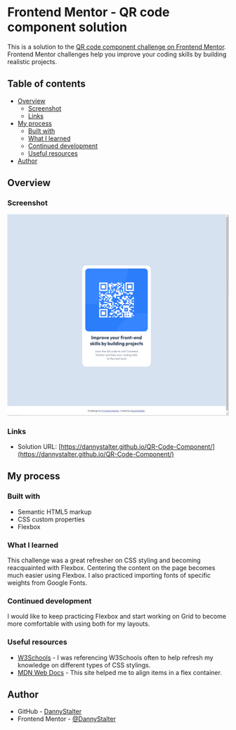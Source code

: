 # Frontend Mentor - QR code component solution

This is a solution to the [QR code component challenge on Frontend Mentor](https://www.frontendmentor.io/challenges/qr-code-component-iux_sIO_H). Frontend Mentor challenges help you improve your coding skills by building realistic projects. 

## Table of contents

- [Overview](#overview)
  - [Screenshot](#screenshot)
  - [Links](#links)
- [My process](#my-process)
  - [Built with](#built-with)
  - [What I learned](#what-i-learned)
  - [Continued development](#continued-development)
  - [Useful resources](#useful-resources)
- [Author](#author)


## Overview

### Screenshot

![](images/project-completed.png)

### Links

- Solution URL: [https://dannystalter.github.io/QR-Code-Component/](https://dannystalter.github.io/QR-Code-Component/)

## My process

### Built with

- Semantic HTML5 markup
- CSS custom properties
- Flexbox

### What I learned

This challenge was a great refresher on CSS styling and becoming reacquainted with Flexbox. Centering the content on the page becomes much easier using Flexbox. I also practiced importing fonts of specific weights from Google Fonts.


### Continued development

I would like to keep practicing Flexbox and start working on Grid to become more comfortable with using both for my layouts.

### Useful resources

- [W3Schools](https://www.w3schools.com/css/) - I was referencing W3Schools often to help refresh my knowledge on different types of CSS stylings.
- [MDN Web Docs](https://developer.mozilla.org/en-US/docs/Web/CSS/CSS_flexible_box_layout/Aligning_items_in_a_flex_container) - This site helped me to align items in a flex container.

## Author

- GitHub - [DannyStalter](https://github.com/DannyStalter)
- Frontend Mentor - [@DannyStalter](https://www.frontendmentor.io/profile/DannyStalter)
